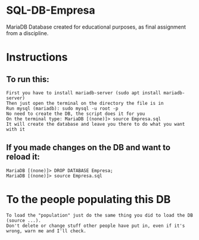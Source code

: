 # SQL-DB-Empresa
MariaDB Database created for educational purposes, as final assignment from a discipline.


# Instructions

## To run this:
    First you have to install mariadb-server (sudo apt install mariadb-server)
    Then just open the terminal on the directory the file is in
    Run mysql (mariadb): sudo mysql -u root -p
    No need to create the DB, the script does it for you
    On the terminal type: MariaDB [(none)]> source Empresa.sql
    It will create the database and leave you there to do what you want with it

## If you made changes on the DB and want to reload it:
    MariaDB [(none)]> DROP DATABASE Empresa;
    MariaDB [(none)]> source Empresa.sql


# To the people populating this DB

    To load the "population" just do the same thing you did to load the DB (source ...).
    Don't delete or change stuff other people have put in, even if it's wrong, warn me and I'll check.